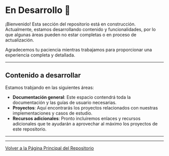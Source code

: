 # En Desarrollo 🚧

¡Bienvenido! Esta sección del repositorio está en construcción. Actualmente, estamos desarrollando contenido y funcionalidades, por lo que algunas áreas pueden no estar completas o en proceso de actualización.

Agradecemos tu paciencia mientras trabajamos para proporcionar una experiencia completa y detallada.

---

## Contenido a desarrollar

Estamos trabjando en las siguientes áreas:

- **Documentación general**: Este espacio contendrá toda la documentación y las guías de usuario necesarias.
- **Proyectos**: Aquí encontrarás los proyectos relacionados con nuestras implementaciones y casos de estudio.
- **Recursos adicionales**: Pronto incluiremos enlaces y recursos adicionales que te ayudarán a aprovechar al máximo los proyectos de este repositorio.

---
---

[Volver a la Página Principal del Repositorio](../README)

